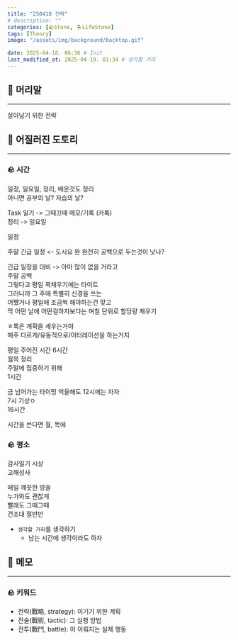 ```yaml
---
title: "250418 전략"
# description: ""
categories: [🪨Stone, 🏝️LifeStone]
tags: [Theory]
image: "/assets/img/background/backtop.gif"

date: 2025-04-18. 06:36 # Init
last_modified_at: 2025-04-19. 01:34 # 생각할 거리
---
```


## 🗿 머리말

---

살아남기 위한 전략  

## 🗿 어질러진 도토리

---

### 🪨 시간

일정, 일요일, 정리, 배운것도 정리  
아니면 공부의 날? 자습의 날?  

Task 일기 -> 그때끄때 메모/기록 (카톡)  
정리 -> 일요일  

일정  

주말 긴급 일정 <- 도시요  완
완전히 공백으로 두는것이 낫나?  

긴급 일정을 대비 -> 아마 많이 없을 거라고  
주말 공백  
그렇다고 평일 꽉채우기에는 타이트  
그러니까 그 주에 특별히 신경을 쓰는  
어쨌거나 평일에 조금씩 해야하는건 맞고  
딱 어떤 날에 어떤걸하자보다는 며칠 단위로 할당량 채우기  

ㅎ록은 계획을 세우는거야  
매주 다르게/유동적으로/이터레이션을 하는거지  

평일 주어진 시간 6시간  
월목 정리  
주말에 집중하기 위해  
1시간  

금 넘어가는 타이밍 억울해도 12시에는 자자  
7시 기상ㅇ  
16시간  

시간을 쓴다면 월, 목에  

### 🪨 평소

감사일기 시상  
고해성사  

매일 꺠끗한 방을  
누가와도 괜찮게  
빨래도 그때그때  
건조대 절반만  

- `생각할 거리`를 생각하기
  - 남는 시간에 생각이라도 하자

## 🗿 메모

---

### 🪨 키워드

- 전략(戰略, strategy): 이기기 위한 계획
- 전술(戰術, tactic): 그 실행 방법
- 전투(戰鬥, battle): 이 이뤄지는 실제 행동
